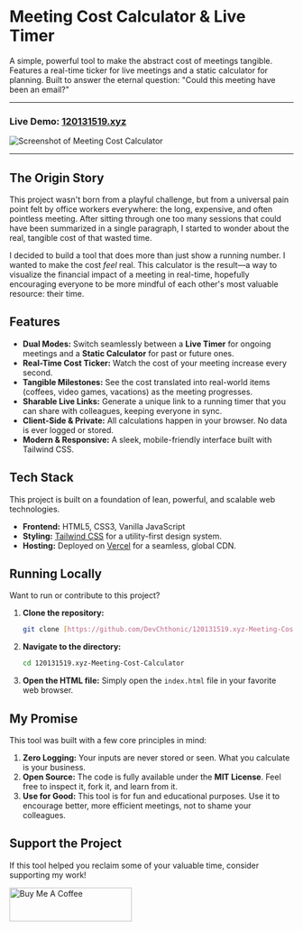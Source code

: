 # Meeting Cost Calculator & Live Timer

A simple, powerful tool to make the abstract cost of meetings tangible. Features a real-time ticker for live meetings and a static calculator for planning. Built to answer the eternal question: "Could this meeting have been an email?"

---

### **Live Demo: [120131519.xyz](https://120131519.xyz/)**

![Screenshot of Meeting Cost Calculator](https://i.imgur.com/q7nqpEL.png)

---

## The Origin Story

This project wasn't born from a playful challenge, but from a universal pain point felt by office workers everywhere: the long, expensive, and often pointless meeting. After sitting through one too many sessions that could have been summarized in a single paragraph, I started to wonder about the real, tangible cost of that wasted time.

I decided to build a tool that does more than just show a running number. I wanted to make the cost *feel* real. This calculator is the result—a way to visualize the financial impact of a meeting in real-time, hopefully encouraging everyone to be more mindful of each other's most valuable resource: their time.

## Features

* **Dual Modes:** Switch seamlessly between a **Live Timer** for ongoing meetings and a **Static Calculator** for past or future ones.
* **Real-Time Cost Ticker:** Watch the cost of your meeting increase every second.
* **Tangible Milestones:** See the cost translated into real-world items (coffees, video games, vacations) as the meeting progresses.
* **Sharable Live Links:** Generate a unique link to a running timer that you can share with colleagues, keeping everyone in sync.
* **Client-Side & Private:** All calculations happen in your browser. No data is ever logged or stored.
* **Modern & Responsive:** A sleek, mobile-friendly interface built with Tailwind CSS.

## Tech Stack

This project is built on a foundation of lean, powerful, and scalable web technologies.

* **Frontend:** HTML5, CSS3, Vanilla JavaScript
* **Styling:** [Tailwind CSS](https://tailwindcss.com/) for a utility-first design system.
* **Hosting:** Deployed on [Vercel](https://vercel.com/) for a seamless, global CDN.

## Running Locally

Want to run or contribute to this project?

1.  **Clone the repository:**
    ```bash
    git clone [https://github.com/DevChthonic/120131519.xyz-Meeting-Cost-Calculator.git](https://github.com/DevChthonic/120131519.xyz-Meeting-Cost-Calculator.git)
    ```
2.  **Navigate to the directory:**
    ```bash
    cd 120131519.xyz-Meeting-Cost-Calculator
    ```
3.  **Open the HTML file:**
    Simply open the `index.html` file in your favorite web browser.

## My Promise

This tool was built with a few core principles in mind:

1.  **Zero Logging:** Your inputs are never stored or seen. What you calculate is your business.
2.  **Open Source:** The code is fully available under the **MIT License**. Feel free to inspect it, fork it, and learn from it.
3.  **Use for Good:** This tool is for fun and educational purposes. Use it to encourage better, more efficient meetings, not to shame your colleagues.

## Support the Project

If this tool helped you reclaim some of your valuable time, consider supporting my work!

<a href="https://coff.ee/devchthonic" target="_blank">
    <img src="https://cdn.buymeacoffee.com/buttons/v2/default-yellow.png" alt="Buy Me A Coffee" height="60" width="217">
</a>
